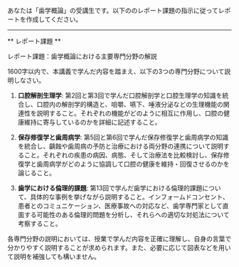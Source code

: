 あなたは「歯学概論」の受講生です。以下ののレポート課題の指示に従ってレポートを作成してください。

---------------------------------------
** レポート課題 **

レポート課題：歯学概論における主要専門分野の解説

1600字以内で、本講義で学んだ内容を踏まえ、以下の3つの専門分野について説明しなさい。

1. **口腔解剖生理学**: 第2回と第3回で学んだ口腔解剖学と口腔生理学の知識を統合し、口腔内の解剖学的構造と、咀嚼、嚥下、唾液分泌などの生理機能の関連性を説明すること。それぞれの機能がどのように相互に作用し、口腔の健康維持に寄与しているのかを詳細に記述すること。

2. **保存修復学と歯周病学**: 第5回と第6回で学んだ保存修復学と歯周病学の知識を統合し、齲蝕や歯周病の予防と治療における両分野の連携について説明すること。それぞれの疾患の病因、病態、そして治療法を比較検討し、保存修復学と歯周病学がどのように協調して口腔の健康を維持・回復させるのかを論じること。

3. **歯学における倫理的課題**: 第13回で学んだ歯学における倫理的課題について、具体的な事例を挙げながら説明すること。インフォームドコンセント、患者とのコミュニケーション、医療事故への対応など、歯学専門家として直面する可能性のある倫理的問題を分析し、それらへの適切な対処法について考察すること。


各専門分野の説明においては、授業で学んだ内容を正確に理解し、自身の言葉で分かりやすく説明することが求められます。また、必要に応じて図表などを用いて説明を補強しても構いません。
